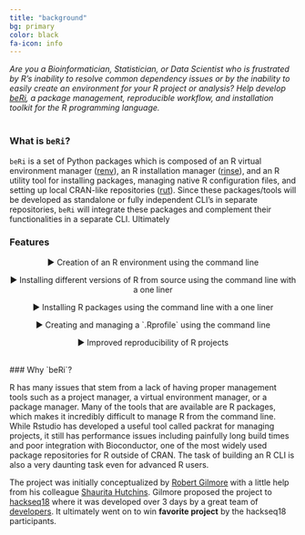 ```yaml
---
title: "background"
bg: primary
color: black
fa-icon: info
---
```

_Are you a Bioinformatician, Statistician, or Data Scientist who is frustrated by R’s inability to resolve common dependency issues or by the inability to easily create an environment for your R project or analysis? Help develop [beRi](https://github.com/datasnakes/beRi), a package management, reproducible workflow, and installation toolkit for the R programming language._
<br>
<br>
### What is `beRi`?

`beRi` is a set of Python packages which is composed of an R virtual environment manager ([renv](https://github.com/datasnakes/renv)), an R installation manager ([rinse](https://github.com/datasnakes/rinse)), and an R utility tool for installing packages, managing native R configuration files, and setting up local CRAN-like repositories ([rut](https://github.com/datasnakes/rut)). Since these packages/tools will be developed as standalone or fully independent CLI’s in separate repositories, `beRi` will integrate these packages and complement their functionalities in a separate CLI. Ultimately
<br>
### Features

<center>
<p><span>&#9654;</span> Creation of an R environment using the command line</p>
<p><span>&#9654;</span> Installing different versions of R from source using the command line with a one liner</p>
<p><span>&#9654;</span> Installing R packages using the command line with a one liner</p>
<p><span>&#9654;</span> Creating and managing a `.Rprofile` using the command line</p>
<p><span>&#9654;</span> Improved reproducibility of R projects</p>
</center>
<br>
### Why `beRi`?

R has many issues that stem from a lack of having proper management tools such as a project manager, a virtual environment manager, or a package manager. Many of the tools that are available are R packages, which makes it incredibly difficult to manage R from the command line. While Rstudio has developed a useful tool called packrat for managing projects, it still has performance issues including painfully long build times and poor integration with Bioconductor, one of the most widely used package repositories for R outside of CRAN. The task of building an R CLI is also a very daunting task even for advanced R users.

The project was initially conceptualized by [Robert Gilmore](https://github.com/grabear) with a little help from his colleague [Shaurita Hutchins](https://github.com/sdhutchins). Gilmore proposed the project to [hackseq18](https://www.hackseq.com/) where it was developed over 3 days by a great team of [developers](https://github.com/datasnakes/beRi#hackseq18-team-members). It ultimately went on to win **favorite project** by the hackseq18 participants.
